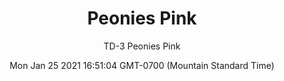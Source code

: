 ---
category: "wall_covering"
date: "Mon Jan 25 2021 16:51:04 GMT-0700 (Mountain Standard Time)"
description: "null"
designer: "Thomas Darnell"
href: "https://www.areaenvironments.com/thomas-darnell"
image_primary: "./img/Peonies+Pink+art.jpg"
image_secondary: "./img/Pink+Interior.jpg"
image_thumb: "./img/Thomas+Darnell.png"
manufacturer: "Area Environments"
slug: "/manufacturers/area_environments/wall_covering/peonies_pink"
subtitle: "TD-3  Peonies Pink"
tags:
  - "area_environments"
  - "wall_covering"
title: "Peonies Pink"
---